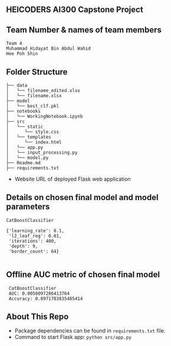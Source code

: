 ## HEICODERS AI300 Capstone Project ##

## Team Number & names of team members
```
Team 4
Muhammad Hidayat Bin Abdul Wahid
Hee Poh Shin
```

## Folder Structure

```
├── data
│   └── filename_edited.xlsx
│   └── filename.xlsx
├── model
│   └── best_clf.pkl
├── notebooks
│   └── WorkingNotebook.ipynb
├── src
│   └── static
│      └── style.css
│   └── templates
│      └── index.html
│   └── app.py
│   └── input_processing.py
│   └── model.py
├── Readme.md
├── requirements.txt

```

- Website URL of deployed Flask web application 

## Details on chosen final model and model parameters

```
CatBoostClassifier

{'learning_rate': 0.1,
 'l2_leaf_reg': 0.01,
 'iterations': 400,
 'depth': 9,
 'border_count': 64}


```


## Offline AUC metric of chosen final model

```
 CatBoostClassifier
 AUC: 0.9058097286413764
 Accuracy: 0.8971783835485414

```


## About This Repo

- Package dependencies can be found in `requirements.txt` file.
- Command to start Flask app: `python src/app.py`


